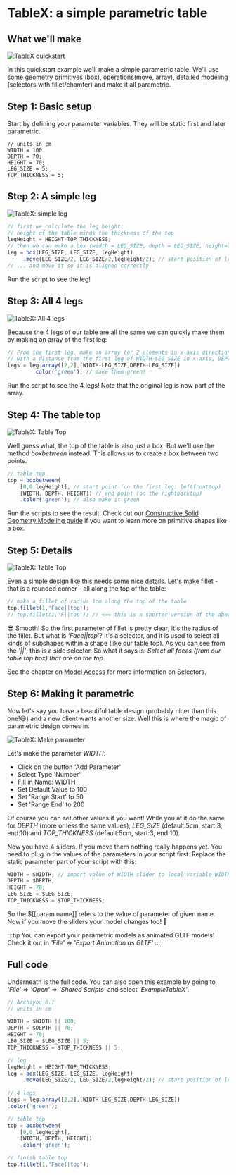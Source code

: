 # TableX: a simple parametric table

## What we'll make

![TableX quickstart](/quickstart_tablex.webp)

In this quickstart example we'll make a simple parametric table. We'll use some geometry primitives (box), operations(move, array), detailed modeling (selectors with fillet/chamfer) and make it all parametric.

## Step 1: Basic setup

Start by defining your parameter variables. They will be static first and later parametric. 

```
// units in cm
WIDTH = 100
DEPTH = 70;
HEIGHT = 70;
LEG_SIZE = 5;
TOP_THICKNESS = 5;
```

## Step 2: A simple leg

![TableX: simple leg](/quickstart_tablex_step_leg.png)

```js
// first we calculate the leg height:
// height of the table minus the thickness of the top
legHeight = HEIGHT-TOP_THICKNESS;
// then we can make a box (width = LEG_SIZE, depth = LEG_SIZE, height=legHeight)
leg = box(LEG_SIZE, LEG_SIZE, legHeight)
     .move(LEG_SIZE/2, LEG_SIZE/2,legHeight/2); // start position of leg
// ... and move it so it is aligned correctly
```

Run the script to see the leg!


## Step 3: All 4 legs

![TableX: All 4 legs](/quickstart_tablex_step_legs.png)

Because the 4 legs of our table are all the same we can quickly make them by making an array of the first leg:

```js
// From the first leg, make an array (or 2 elements in x-axis direction, 2 in y-axis)
// with a distance from the first leg of WIDTH-LEG_SIZE in x-axis, DEPTH-LEG_SIZE in y
legs = leg.array([2,2],[WIDTH-LEG_SIZE,DEPTH-LEG_SIZE])
        .color('green'); // make them green!
```

Run the script to see the 4 legs! Note that the original leg is now part of the array. 

## Step 4: The table top

![TableX: Table Top](/quickstart_tablex_step_top.png)

Well guess what, the top of the table is also just a box. But we'll use the method *boxbetween* instead. This allows us to create a box between two points. 

```js
// table top
top = boxbetween(
    [0,0,legHeight], // start point (on the first leg: leftfronttop)
    [WIDTH, DEPTH, HEIGHT]) // end point (on the rightbacktop)
    .color('green'); // also make it green
```

Run the scripts to see the result. Check out our [Constructive Solid Geometry Modeling guide](../modeling/csg.html) if you want to learn more on primitive shapes like a box. 

## Step 5: Details

![TableX: Table Top](/quickstart_tablex_step_topfillet.png)

Even a simple design like this needs some nice details. Let's make fillet - that is a rounded corner - all along the top of the table:

```js
// make a fillet of radius 1cm along the top of the table
top.fillet(1,'Face||top'); 
// top.fillet(1,'F||top'); // <== this is a shorter version of the above and used more often
```

😎 Smooth! So the first parameter of fillet is pretty clear; it's the radius of the fillet. But what is *'Face||top'*? It's a selector, and it is used to select all kinds of subshapes within a shape (like our table top). As you can see from the *'||'*; this is a side selector. So what it says is: *Select all faces (from our table top box) that are on the top*.  

See the chapter on [Model Access](../modeling/model-access.html#selectors) for more information on Selectors.

## Step 6: Making it parametric

Now let's say you have a beautiful table design (probably nicer than this one!😆) and a new client wants another size. Well this is where the magic of parametric design comes in. 

![TableX: Make parameter](/quickstart_tablex_step_param.png)

Let's make the parameter *WIDTH*:

* Click on the button 'Add Parameter'
* Select Type 'Number'
* Fill in Name: WIDTH
* Set Default Value to 100
* Set 'Range Start' to 50
* Set 'Range End' to 200

Of course you can set other values if you want! While you at it do the same for *DEPTH* (more or less the same values), *LEG_SIZE* (default:5cm, start:3, end:10) and *TOP_THICKNESS* (default:5cm, start:3, end:10). 

Now you have 4 sliders. If you move them nothing really happens yet. You need to plug in the values of the parameters in your script first. Replace the static parameter part of your script with this:

```js
WIDTH = $WIDTH; // import value of WIDTH slider to local variable WIDTH
DEPTH = $DEPTH;
HEIGHT = 70;
LEG_SIZE = $LEG_SIZE;
TOP_THICKNESS = $TOP_THICKNESS;
```

So the $[[param name]] refers to the value of parameter of given name. 
Now if you move the sliders your model changes too! 🚀

:::tip
You can export your parametric models as animated GLTF models! Check it out in *'File'* => *'Export Animation as GLTF'*
:::

## Full code

Underneath is the full code. You can also open this example by going to *'File'* => *'Open'* => *'Shared Scripts'* and select *'ExampleTableX'*.

```js
// Archiyou 0.1
// units in cm

WIDTH = $WIDTH || 100;
DEPTH = $DEPTH || 70;
HEIGHT = 70;
LEG_SIZE = $LEG_SIZE || 5;
TOP_THICKNESS = $TOP_THICKNESS || 5;

// leg
legHeight = HEIGHT-TOP_THICKNESS;
leg = box(LEG_SIZE, LEG_SIZE, legHeight)
     .move(LEG_SIZE/2, LEG_SIZE/2,legHeight/2); // start position of leg
     
// 4 legs
legs = leg.array([2,2],[WIDTH-LEG_SIZE,DEPTH-LEG_SIZE])
.color('green');

// table top
top = boxbetween(
    [0,0,legHeight],
    [WIDTH, DEPTH, HEIGHT])
    .color('green');

// finish table top
top.fillet(1,'Face||top');
```






